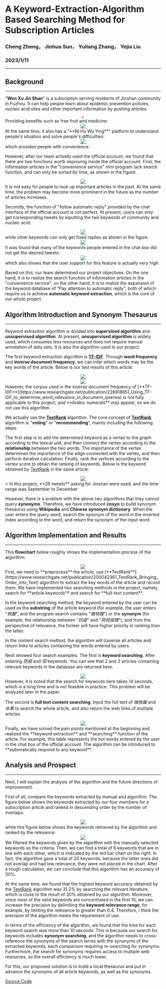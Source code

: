 # A Keyword-Extraction-Algorithm Based Searching Method for Subscription Articles
### Cheng Zheng， Jinhua Sun， Yuliang Zhang， Yejia Liu  
### 2023/1/11
--------------------------------
## Background
--------------------------------
"**Wen Xu Jin Shan**" is a subsciption serving residents of Jinshan community in Fuzhou. It can help people learn about epidemic prevention policies, nucleic acid sites and other important information by pushing articles:   
<div align=center><img src="./images/政策宣传.png" style="zoom:50%"></div>  
Providing benefits such as free fruit and medicine:   
<div align=center><img src="./images/福利放送.png"></div>  
At the same time, it also has a "**Ni Hu Wo Ying**" platform to understand people's situation and solve people's difficulties:    
<div align=center><img src="./images/你呼我应.jpeg"></div>   
which provides people with convenience.  

However, after our team actually used the official account, we found that there are two functions worth improving inside the official account. First, the information articles in the "convenience service" mini program lack search function, and can only be sorted by time, as shown in the figure:  
<div align=center><img src="./images/痛点1.png"></div>   
It is not easy for people to look up important articles in the past. At the same time, the problem may become more prominent in the future as the number of articles increases.

Secondly, the function of "follow automatic reply" provided by the chat interface of the official account is not perfect. At present, users can only get corresponding tweets by inputting the two keywords of community and nucleic acid:  
<div align=center><img src="./images/痛点2.1.jpeg"></div>   
while other keywords can only get fixed replies as shown in the figure.  
<div align=center><img src="./images/痛点2.2.jpeg"></div>   
It was found that many of the keywords people entered in the chat box did not get the desired tweets:  
<div align=center><img src="./images/痛点2.3.png"></div>   
which also shows that the user support for this feature is actually very high.

Based on this, our team determined our project objectives. On the one hand, it is to realize the search function of information articles in the "convenience service", on the other hand, it is to realize the expansion of the keyword database of "Pay attention to automatic reply", both of which require us to achieve **automatic keyword extraction**, which is the core of our whole project.


## Algorithm Introduction and Synonym Thesaurus
----------------------
Keyword extraction algorithm is divided into **supervised algorithm** and **unsupervised algorithm**. At present, **unsupervised algorithm** is widely used, which consumes less resources and does not require manual annotation of data sets. It is also the algorithm used in our project.

The first keyword extraction algorithm is [**TF-IDF**](https://www.researchgate.net/publication/228818851_Using_TF-IDF_to_determine_word_relevance_in_document_queries). Through **word frequency** and **inverse document frequency**, we can infer which words may be the key words of the article. Below is our test results of this article:  
<div align=center><img src="./images/算法1.png"></div>   
<div align=center><img src="./images/算法2.png"></div>   
However, the corpus used in the inverse document frequency of [**TF-IDF**](https://www.researchgate.net/publication/228818851_Using_TF-IDF_to_determine_word_relevance_in_document_queries) is not fully applicable to this project, and **Arabic numerals** may appear, so we do not use this algorithm.

We actually use the [**TextRank**](https://www.researchgate.net/publication/200042361_TextRank_Bringing_Order_into_Text) algorithm. The core concept of [**TextRank**](https://www.researchgate.net/publication/200042361_TextRank_Bringing_Order_into_Text) algorithm is "**voting**" or "**recommending**", mainly including the following steps.

The first step is to add the determined keyword as a vertex to the graph according to the lexical unit, and then connect the vertex according to the **relationship** between the two words. The importance of the vertex determines the importance of the edge connected with the vertex, and then perform iterative calculation. Finally, rank the vertices according to the vertex score to obtain the ranking of keywords. Below is the keyword obtained by [TextRank](https://www.researchgate.net/publication/200042361_TextRank_Bringing_Order_into_Text) in the same article:  
<div align=center><img src="./images/算法3.png"></div>   
> In this project, **26 tweets** asking for Jinshan were used, and the time range was September to December

However, there is a problem with the above two algorithms that they cannot query **synonyms**. Therefore, we have introduced **cnsyn** to build synonym thesaurus using **Wikipedia** and **Chinese synonym dictionary**. When the user enters the query word, search the synonym of the word in the inverted index according to the word, and return the synonym of the input word.

## Algorithm Implementation and Results
----------------
This **flowchart** below roughly shows the implementation process of the algorithm.  
<div align=center><img src="./images/结果1.png"></div>   
First, we need to **preprocess** the article, use [**TextRank**](https://www.researchgate.net/publication/200042361_TextRank_Bringing_Order_into_Text) algorithm to extract the key words of the article and record them.
We have implemented two searching methods in the project, namely, search for **article keywords** and search for **full-text content**.

In the keyword searching method, the keyword entered by the user can be used as the **substring** of the article keyword (for example, the user enters "*核酸*", and the program search contains "*做核酸*") or the **synonym** (for example, the relationship between "*抗疫*" and "*防控疫情*"), and from the perspective of relevance, the former will have higher priority in ranking than the latter.

In the content search method, the algorithm will traverse all articles and return links to articles containing the words entered by users.

Next showed four search examples. The first is **keyword searching**. After entering *防疫* and *阳* keywords. You can see that 2 and 3 articles containing relevant keywords in the database are returned here.  
<div align=center><img src="./images/防疫 阳.png"></div>   
However, it is noted that the search for keywords here takes 14 seconds, which is a long time and is not feasible in practice. This problem will be analyzed later in the paper.

The second is **full text content searching**. Input the full text of *做核酸* and *水果* to search the whole article, and also return the web links of multiple articles.  
<div align=center><img src="./images/做核酸 水果.png"></div>   
Finally, we have solved the pain points mentioned at the beginning and realized the **keyword extraction** and **searching** function of the article. For example, this table represents the hot words entered by the user in the chat box of the official account. The algorithm can be introduced to **automatically respond to any keyword**.

## Analysis and Prospect
-------------
Next, I will explain the analysis of the algorithm and the future directions of improvement.

First of all, compare the keywords extracted by manual and algorithm. The figure below shows the keywords extracted by our four members for a subscription article and ranked in descending order by the number of overlaps:  
<div align=center><img src="./images/分析1.png"></div>   
while this figure below shows the keywords retrieved by the algorithm and ranked by the relevance:  
<div align=center><img src="./images/分析2.png"></div>   
We filtered the keywords given by the algorithm with the manually selected keywords as the criteria. Then, we can find a total of 6 keywords that are in line with each other, which  is indicated by the red bar chart on the right. In fact, the algorithm gave a total of 20 keywords, because the latter ones did not overlap and had low relevance, they were not placed in the chart. After a rough calculation, we can conclude that this algorithm has an accuracy of 30%.

At the same time, we found that the highest keyword accuracy obtained by the [TextRank](https://www.researchgate.net/publication/200042361_TextRank_Bringing_Order_into_Text) algorithm was 31.2% by searching the relevant literature, which is close to the result of 30% obtained by our algorithm. Moreover, since most of the valid keywords are concentrated in the first 10, we can increase the precision by delimiting the **keyword relevance range**, for example, by limiting the relevance to greater than 0.4. Therefore, I think the precision of the algorithm meets the requirement of use.

In terms of the efficiency of the algorithm, we found that the time for each keyword search was more than 10 seconds. This is because our search for keywords includes **synonym searching**, and the algorithm needs to cross-reference the synonyms of the search terms with the synonyms of the extracted keywords, each comparison requiring re-searching for synonyms. Furthermore, the search for synonyms requires access to multiple web resources, so the overall efficiency is much lower.

For this, our proposed solution is to build a local thesaurus and put in advance the synonyms of all article keywords, as well as the synonyms.

[Source Code](https://github.com/changyang21/stat3060-website/blob/main/main.py)
